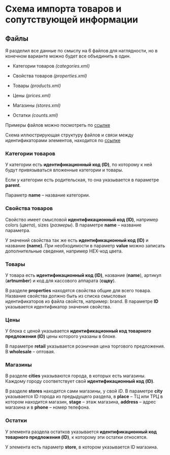 # Схема импорта товаров и сопутствующей информации

## Файлы
Я разделил все данные по смыслу на 6 файлов для наглядности, но в конечном варианте можно будет все объединить в один.

* Категории товаров _(categories.xml)_

* Свойства товаров _(properties.xml)_

* Товары _(products.xml)_

* Цены _(prices.xml)_

* Магазины _(stores.xml)_

* Остатки _(counts.xml)_

Примеры файлов можно посмотреть по [ссылке](https://github.com/dayAlone/Marconi/tree/master/XML)

Схема иллюстрирующая структуру файлов и связи между идентификаторами элементов, находится по [ссылке](https://www.dropbox.com/s/nvhr3yvw4rf84wt/import.pdf)

### Категории товаров
У категории есть __идентификационный код (ID)__, по которому к ней будут привязываться вложенные категории и товары.

Если у категории есть родительская, то она указывается в параметре __parent__.

Параметр __name__ – название категории.

### Свойства товаров
Свойство имеет смысловой __идентификационный код (ID)__, например colors (_цвета_), sizes (_размеры_). В параметре __name__ – название параметра.

У значений свойства так же есть __идентификационный код (ID)__ и название __(name)__. При необходимости в параметр __value__ можно записать дополнительные сведения, например HEX-код цвета.

### Товары
У товара есть __идентификационный код (ID)__, название (__name__), артикул (__artnumber__) и код для кассового аппарата (__сщву__).

В разделе __properties__ находятся свойства общие для всего товара. Название свойства должно быть из списка смысловых идентификаторов из файла свойств, например: brand. В параметре __ID__ указывается идентификатор значения свойства.

### Цены 
У блока с ценой указывается __идентификационный код товарного предложения (ID)__ цены которого указаны в блоке.

В параметре __retail__ указывается розничная цена торгового предложения. В __wholesale__ – оптовая.

### Магазины 

В разделе __cities__ указываются города, в которых есть магазины. Каждому городу соответствует свой __идентификационный код (ID)__.

В разделе __stores__ находятся сами магазины, у свой _ID_. В параметре __city__ указывается ID города из предыдущего раздела, в __place__ – ТЦ или ТРЦ в котором находится магазин, __stage__ – этаж магазина, __address__ – адрес магазина и в __phone__ – номер телефона.

### Остатки

У элемента раздела остатков указывается __идентификационный код товарного предложения (ID)__, к которому эти остатки относятся.

У элемента есть параметр __store__, в котором указывается ID магазина.
